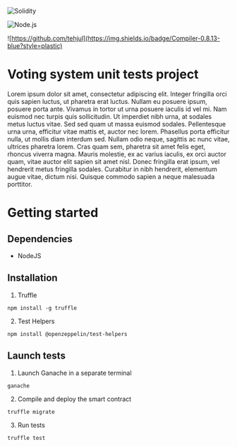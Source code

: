 ![Solidity](https://img.shields.io/badge/Solidity-%23363636.svg?style=for-the-badge&logo=solidity&logoColor=white)

![Node.js](https://img.shields.io/badge/Node.js-%339933.svg?style=for-the-badge&logo=nodedotjs&logoColor=black)


![https://github.com/tehjul](https://img.shields.io/badge/Compiler-0.8.13-blue?style=plastic)

# Voting system unit tests project
Lorem ipsum dolor sit amet, consectetur adipiscing elit. Integer fringilla orci quis sapien luctus, ut pharetra erat luctus. Nullam eu posuere ipsum, posuere porta ante. Vivamus in tortor ut urna posuere iaculis id vel mi. Nam euismod nec turpis quis sollicitudin. Ut imperdiet nibh urna, at sodales metus luctus vitae. Sed sed quam ut massa euismod sodales. Pellentesque urna urna, efficitur vitae mattis et, auctor nec lorem. Phasellus porta efficitur nulla, ut mollis diam interdum sed. Nullam odio neque, sagittis ac nunc vitae, ultrices pharetra lorem. Cras quam sem, pharetra sit amet felis eget, rhoncus viverra magna. Mauris molestie, ex ac varius iaculis, ex orci auctor quam, vitae auctor elit sapien sit amet nisl. Donec fringilla erat ipsum, vel hendrerit metus fringilla sodales. Curabitur in nibh hendrerit, elementum augue vitae, dictum nisi. Quisque commodo sapien a neque malesuada porttitor.
# Getting started
## Dependencies

- NodeJS

## Installation
1. Truffle
```
npm install -g truffle
```
2. Test Helpers
```
npm install @openzeppelin/test-helpers
```

## Launch tests

1. Launch Ganache in a separate terminal
```
ganache
```

2. Compile and deploy the smart contract
```
truffle migrate
```

3. Run tests
```
truffle test
```
